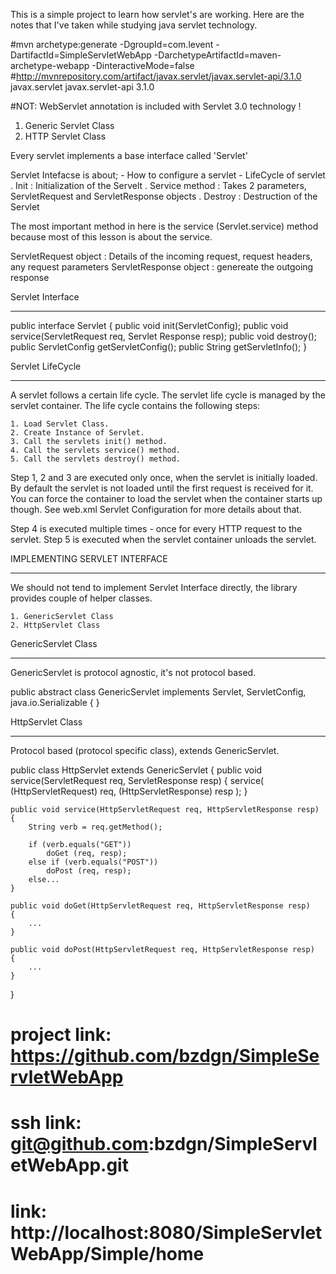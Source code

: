 This is a simple project to learn how servlet's are working. Here are the notes
that I've taken while studying java servlet technology.

#mvn archetype:generate -DgroupId=com.levent -DartifactId=SimpleServletWebApp -DarchetypeArtifactId=maven-archetype-webapp -DinteractiveMode=false
#http://mvnrepository.com/artifact/javax.servlet/javax.servlet-api/3.1.0
<dependency>
	<groupId>javax.servlet</groupId>
	<artifactId>javax.servlet-api</artifactId>
	<version>3.1.0</version>
</dependency>

#NOT: WebServlet annotation is included with Servlet 3.0 technology !

1. Generic Servlet Class
2. HTTP Servlet Class

Every servlet implements a base interface called 'Servlet'

Servlet Intefacse is about;
	- How to configure a servlet
	- LifeCycle of servlet
		. Init			 : Initialization of the Servelt
		. Service method : Takes 2 parameters, ServletRequest and ServletResponse objects
		. Destroy		 : Destruction of the Servlet

The most important method in here is the service (Servlet.service) method because
most of this lesson is about the service.

ServletRequest object 	: Details of the incoming request, request headers, any request parameters
ServletResponse object 	: genereate the outgoing response

Servlet Interface
*****************

public interface Servlet
{
	public void init(ServletConfig);
	public void service(ServletRequest req, Servlet Response resp);
	public void destroy();
	public ServletConfig getServletConfig();
	public String getServletInfo();
}

Servlet LifeCycle
*****************
A servlet follows a certain life cycle. The servlet life cycle is managed by the servlet container.
The life cycle contains the following steps:

	1. Load Servlet Class.
	2. Create Instance of Servlet.
	3. Call the servlets init() method.
	4. Call the servlets service() method.
	5. Call the servlets destroy() method.

Step 1, 2 and 3 are executed only once, when the servlet is initially loaded.
By default the servlet is not loaded until the first request is received for it.
You can force the container to load the servlet when the container starts up though.
See web.xml Servlet Configuration for more details about that.

Step 4 is executed multiple times - once for every HTTP request to the servlet.
Step 5 is executed when the servlet container unloads the servlet.


IMPLEMENTING SERVLET INTERFACE
******************************
We should not tend to implement Servlet Interface directly, the library provides couple of
helper classes.

	1. GenericServlet Class
	2. HttpServlet Class
	
GenericServlet Class
********************
GenericServlet is protocol agnostic, it's not protocol based.

public abstract class GenericServlet implements Servlet, 
												ServletConfig, 
												java.io.Serializable
{
}

HttpServlet Class
*****************
Protocol based (protocol specific class), extends GenericServlet.

public class HttpServlet extends GenericServlet
{
	public void service(ServletRequest req, ServletResponse resp)
	{
		service( (HttpServletRequest) req, (HttpServletResponse) resp );
	}
	
	public void service(HttpServletRequest req, HttpServletResponse resp)
	{
		String verb = req.getMethod();
		
		if (verb.equals("GET"))
			doGet (req, resp);
		else if (verb.equals("POST"))
			doPost (req, resp);
		else...
	}
	
	public void doGet(HttpServletRequest req, HttpServletResponse resp)
	{
		...
	}
	
	public void doPost(HttpServletRequest req, HttpServletResponse resp)
	{
		...
	}
}

# project link: https://github.com/bzdgn/SimpleServletWebApp
# ssh link: 	git@github.com:bzdgn/SimpleServletWebApp.git
# link: 		http://localhost:8080/SimpleServletWebApp/Simple/home